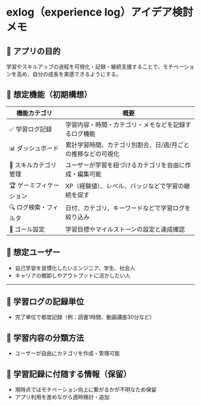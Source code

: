# exlog（experience log）アイデア検討メモ

## 🎯 アプリの目的

学習やスキルアップの過程を可視化・記録・継続支援することで、モチベーションを高め、自分の成長を実感できるようにする。

## 🧰 想定機能（初期構想）

| 機能カテゴリ        | 概要                              |
| ------------- | ------------------------------- |
| ✅ 学習ログ記録      | 学習内容・時間・カテゴリ・メモなどを記録するログ機能      |
| 📊 ダッシュボード    | 累計学習時間、カテゴリ別割合、日/週/月ごとの推移などの可視化 |
| 🧩 スキルカテゴリ管理  | ユーザーが学習を紐づけるカテゴリを自由に作成・編集可能     |
| 🏆 ゲーミフィケーション | XP（経験値）、レベル、バッジなどで学習の継続を促す      |
| 🔍 ログ検索・フィルタ  | 日付、カテゴリ、キーワードなどで学習ログを絞り込み       |
| 🎯 ゴール設定      | 学習目標やマイルストーンの設定と達成確認            |

## 👥 想定ユーザー

* 自己学習を習慣化したいエンジニア、学生、社会人
* キャリアの棚卸しやアウトプットに活かしたい人

---

## 🚩 学習ログの記録単位

* 完了単位で都度記録（例：読書1時間、動画講座30分など）

## 📂 学習内容の分類方法

* ユーザーが自由にカテゴリを作成・管理可能

## 📝 学習記録に付随する情報（保留）

* 現時点ではモチベーション向上に繋がるかが不明なため保留
* アプリ利用を進めながら適時検討・追加
